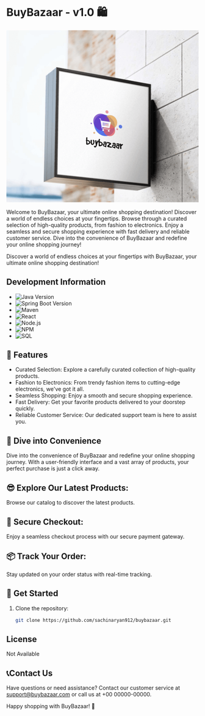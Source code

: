 # BuyBazaar - v1.0 🛍️

![BuyBazaar Logo](https://github.com/sachinaryan912/buybazaar/blob/main/assets/logo_v2.0.png)

Welcome to BuyBazaar, your ultimate online shopping destination! Discover a world of endless choices at your fingertips. Browse through a curated selection of high-quality products, from fashion to electronics. Enjoy a seamless and secure shopping experience with fast delivery and reliable customer service. Dive into the convenience of BuyBazaar and redefine your online shopping journey!

Discover a world of endless choices at your fingertips with BuyBazaar, your ultimate online shopping destination!


## Development Information

- ![Java Version](https://img.shields.io/badge/Java-11-green)
- ![Spring Boot Version](https://img.shields.io/badge/Spring%20Boot-2.5.4-brightgreen)
- ![Maven](https://img.shields.io/badge/Maven-3.8.1-blue)
- ![React](https://img.shields.io/badge/React-Latest-blue)
- ![Node.js](https://img.shields.io/badge/Node.js-Latest-brightgreen)
- ![NPM](https://img.shields.io/badge/NPM-Latest-red)
- ![SQL](https://img.shields.io/badge/SQL-Latest-orange)

## 🌟 Features

- Curated Selection: Explore a carefully curated collection of high-quality products.
- Fashion to Electronics: From trendy fashion items to cutting-edge electronics, we've got it all.
- Seamless Shopping: Enjoy a smooth and secure shopping experience.
- Fast Delivery: Get your favorite products delivered to your doorstep quickly.
- Reliable Customer Service: Our dedicated support team is here to assist you.

## 🎉 Dive into Convenience

Dive into the convenience of BuyBazaar and redefine your online shopping journey. With a user-friendly interface and a vast array of products, your perfect purchase is just a click away.

## 😎 Explore Our Latest Products:

Browse our catalog to discover the latest products.

## 🔐 Secure Checkout:

Enjoy a seamless checkout process with our secure payment gateway.

## 📦 Track Your Order:

Stay updated on your order status with real-time tracking.


## 🚀 Get Started

1. Clone the repository:
   ```bash
   git clone https://github.com/sachinaryan912/buybazaar.git

## License
Not Available

## 📞Contact Us
Have questions or need assistance? Contact our customer service at support@buybazaar.com or call us at +00 00000-00000.

Happy shopping with BuyBazaar! 🎉
